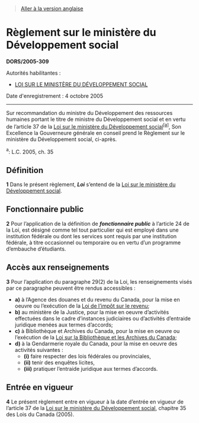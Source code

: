 > [Aller à la version anglaise](/en/Regulations/Statutory%20Orders%20and%20Regulations/2005/309.md)

# Règlement sur le ministère du Développement social

**DORS/2005-309**

Autorités habilitantes : 
- [LOI SUR LE MINISTÈRE DU DÉVELOPPEMENT SOCIAL](/fr/Lois/Lois%20du%20Canada/2005/ch.%2035.md)

Date d'enregistrement : 4 octobre 2005

----------

Sur recommandation du ministre du Développement des ressources humaines portant le titre de ministre du Développement social et en vertu de l’article 37 de la [Loi sur le ministère du Développement social](/fr/Lois/Lois%20du%20Canada/2005/ch.%2035.md)<sup><a href='#footnotea_f'>[a]</a></sup>, Son Excellence la Gouverneure générale en conseil prend le Règlement sur le ministère du Développement social, ci-après.

<a name='footnotea_f'><sup>a</sup></a>: L.C. 2005, ch. 35<br />




## Définition


**1** Dans le présent règlement, ***Loi*** s’entend de la [Loi sur le ministère du Développement social](/fr/Lois/Lois%20du%20Canada/2005/ch.%2035.md).




## Fonctionnaire public


**2** Pour l’application de la définition de ***fonctionnaire public*** à l’article 24 de la Loi, est désigné comme tel tout particulier qui est employé dans une institution fédérale ou dont les services sont requis par une institution fédérale, à titre occasionnel ou temporaire ou en vertu d’un programme d’embauche d’étudiants.




## Accès aux renseignements


**3** Pour l’application du paragraphe 29(2) de la Loi, les renseignements visés par ce paragraphe peuvent être rendus accessibles :
- **a)** à l’Agence des douanes et du revenu du Canada, pour la mise en oeuvre ou l’exécution de la [Loi de l’impôt sur le revenu](/fr/Lois/Lois%20du%20Canada/1985/ch.%201%20(5e%20suppl.).md);
- **b)** au ministère de la Justice, pour la mise en oeuvre d’activités effectuées dans le cadre d’instances judiciaires ou d’activités d’entraide juridique menées aux termes d’accords;
- **c)** à Bibliothèque et Archives du Canada, pour la mise en oeuvre ou l’exécution de la [Loi sur la Bibliothèque et les Archives du Canada](/fr/Lois/Lois%20du%20Canada/2004/ch.%2011.md);
- **d)** à la Gendarmerie royale du Canada, pour la mise en oeuvre des activités suivantes :
	- **(i)** faire respecter des lois fédérales ou provinciales,
	- **(ii)** tenir des enquêtes licites,
	- **(iii)** pratiquer l’entraide juridique aux termes d’accords.




## Entrée en vigueur


**4** Le présent règlement entre en vigueur à la date d’entrée en vigueur de l’article 37 de la [Loi sur le ministère du Développement social](/fr/Lois/Lois%20du%20Canada/2005/ch.%2035.md), chapitre 35 des Lois du Canada (2005).


